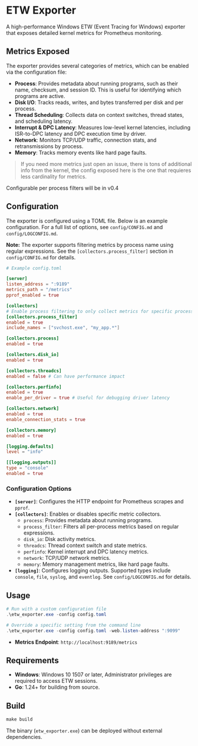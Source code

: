# ETW Exporter

A high-performance Windows ETW (Event Tracing for Windows) exporter that exposes detailed kernel metrics for Prometheus monitoring.

## Metrics Exposed

The exporter provides several categories of metrics, which can be enabled via the configuration file:

- **Process**: Provides metadata about running programs, such as their name, checksum, and session ID. This is useful for identifying which programs are active.
- **Disk I/O**: Tracks reads, writes, and bytes transferred per disk and per process.
- **Thread Scheduling**: Collects data on context switches, thread states, and scheduling latency.
- **Interrupt & DPC Latency**: Measures low-level kernel latencies, including ISR-to-DPC latency and DPC execution time by driver.
- **Network**: Monitors TCP/UDP traffic, connection stats, and retransmissions by process.
- **Memory**: Tracks memory events like hard page faults.

> If you need more metrics just open an issue, there is tons of additional info from the kernel, the config exposed here is the one that requieres less cardinality for metrics.

Configurable per process filters will be in v0.4

## Configuration

The exporter is configured using a TOML file. Below is an example configuration. For a full list of options, see `config/CONFIG.md` and `config/LOGCONFIG.md`.

**Note:** The exporter supports filtering metrics by process name using regular expressions. See the `[collectors.process_filter]` section in `config/CONFIG.md` for details.

```toml
# Example config.toml

[server]
listen_address = ":9189"
metrics_path = "/metrics"
pprof_enabled = true

[collectors]
# Enable process filtering to only collect metrics for specific processes
[collectors.process_filter]
enabled = true
include_names = ["svchost.exe", "my_app.*"]

[collectors.process]
enabled = true

[collectors.disk_io]
enabled = true

[collectors.threadcs]
enabled = false # Can have performance impact

[collectors.perfinfo]
enabled = true
enable_per_driver = true # Useful for debugging driver latency

[collectors.network]
enabled = true
enable_connection_stats = true

[collectors.memory]
enabled = true

[logging.defaults]
level = "info"

[[logging.outputs]]
type = "console"
enabled = true
```

### Configuration Options
- **`[server]`**: Configures the HTTP endpoint for Prometheus scrapes and `pprof`.
- **`[collectors]`**: Enables or disables specific metric collectors.
  - `process`: Provides metadata about running programs.
  - `process_filter`: Filters all per-process metrics based on regular expressions.
  - `disk_io`: Disk activity metrics.
  - `threadcs`: Thread context switch and state metrics.
  - `perfinfo`: Kernel interrupt and DPC latency metrics.
  - `network`: TCP/UDP network metrics.
  - `memory`: Memory management metrics, like hard page faults.
- **`[logging]`**: Configures logging outputs. Supported types include `console`, `file`, `syslog`, and `eventlog`. See `config/LOGCONFIG.md` for details.

## Usage

```powershell
# Run with a custom configuration file
.\etw_exporter.exe -config config.toml

# Override a specific setting from the command line
.\etw_exporter.exe -config config.toml -web.listen-address ":9099"
```

- **Metrics Endpoint**: `http://localhost:9189/metrics`

## Requirements

- **Windows**: Windows 10 1507 or later, Administrator privileges are required to access ETW sessions.
- **Go**: 1.24+ for building from source.

## Build

```powershell
make build
```

The binary (`etw_exporter.exe`) can be deployed without external dependencies.
